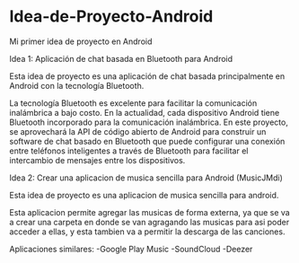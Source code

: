 # Idea-de-Proyecto-Android

Mi primer idea de proyecto en Android

Idea 1: Aplicación de chat basada en Bluetooth para Android

Esta idea de proyecto es una aplicación de chat basada principalmente en Android con la tecnología Bluetooth.

La tecnología Bluetooth es excelente para facilitar la comunicación inalámbrica a bajo costo. En la actualidad, cada dispositivo Android tiene Bluetooth incorporado para la comunicación inalámbrica. En este proyecto, se aprovechará la API de código abierto de Android para construir un software de chat basado en Bluetooth que puede configurar una conexión entre teléfonos inteligentes a través de Bluetooth para facilitar el intercambio de mensajes entre los dispositivos.

Idea 2: Crear una aplicacion de musica sencilla para Android (MusicJMdi)

Esta idea de proyecto es una aplicacion de musica sencilla para android.

Esta aplicacion permite agregar las musicas de forma externa, ya que se va a crear una carpeta en donde se van agragando las musicas para asi poder acceder a ellas, y esta tambien va a permitir la descarga de las canciones.

Aplicaciones similares:
-Google Play Music
-SoundCloud
-Deezer
